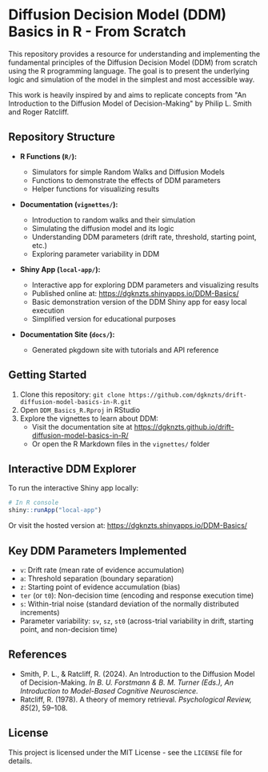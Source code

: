 # Diffusion Decision Model (DDM) Basics in R - From Scratch

This repository provides a resource for understanding and implementing the fundamental principles of the Diffusion Decision Model (DDM) from scratch using the R programming language. The goal is to present the underlying logic and simulation of the model in the simplest and most accessible way.

This work is heavily inspired by and aims to replicate concepts from "An Introduction to the Diffusion Model of Decision-Making" by Philip L. Smith and Roger Ratcliff.

## Repository Structure

*   **R Functions (`R/`):**
    *   Simulators for simple Random Walks and Diffusion Models
    *   Functions to demonstrate the effects of DDM parameters
    *   Helper functions for visualizing results

*   **Documentation (`vignettes/`):**
    *   Introduction to random walks and their simulation
    *   Simulating the diffusion model and its logic
    *   Understanding DDM parameters (drift rate, threshold, starting point, etc.)
    *   Exploring parameter variability in DDM


*   **Shiny App (`local-app/`):**
    *   Interactive app for exploring DDM parameters and visualizing results
    *   Published online at: https://dgknzts.shinyapps.io/DDM-Basics/
    *   Basic demonstration version of the DDM Shiny app for easy local execution
    *   Simplified version for educational purposes

*   **Documentation Site (`docs/`):**
    *   Generated pkgdown site with tutorials and API reference

## Getting Started

1. Clone this repository: `git clone https://github.com/dgknzts/drift-diffusion-model-basics-in-R.git`
2. Open `DDM_Basics_R.Rproj` in RStudio
3. Explore the vignettes to learn about DDM:
   * Visit the documentation site at https://dgknzts.github.io/drift-diffusion-model-basics-in-R/
   * Or open the R Markdown files in the `vignettes/` folder

## Interactive DDM Explorer

To run the interactive Shiny app locally:

```r
# In R console
shiny::runApp("local-app")
```

Or visit the hosted version at: https://dgknzts.shinyapps.io/DDM-Basics/

## Key DDM Parameters Implemented

*   `v`: Drift rate (mean rate of evidence accumulation)
*   `a`: Threshold separation (boundary separation)
*   `z`: Starting point of evidence accumulation (bias)
*   `ter` (or `t0`): Non-decision time (encoding and response execution time)
*   `s`: Within-trial noise (standard deviation of the normally distributed increments)
*   Parameter variability: `sv`, `sz`, `st0` (across-trial variability in drift, starting point, and non-decision time)
    
## References

*   Smith, P. L., & Ratcliff, R. (2024). An Introduction to the Diffusion Model of Decision-Making. *In B. U. Forstmann & B. M. Turner (Eds.), An Introduction to Model-Based Cognitive Neuroscience.*
*   Ratcliff, R. (1978). A theory of memory retrieval. *Psychological Review, 85*(2), 59–108.

## License

This project is licensed under the MIT License - see the `LICENSE` file for details.
